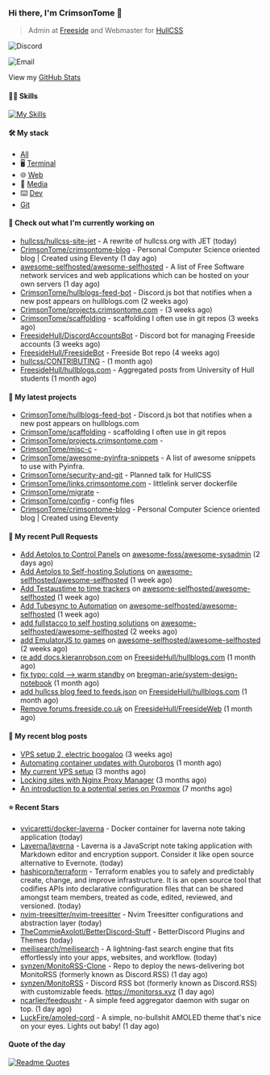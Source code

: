 ### Hi there, I'm CrimsonTome 👋

> Admin at [Freeside](https://freeside.co.uk) and Webmaster for [HullCSS](https://hullcss.org)

![Discord](https://img.shields.io/badge/Discord-CrimsonTome427%237459-blue)

![Email](https://img.shields.io/badge/Email-crimsontome427%40protonmail.com-blueviolet)

View my [GitHub Stats](/pages/stats.md)

#### 🤹🏻 Skills

[![My Skills](https://skillicons.dev/icons?i=git,docker,vim,bash,cs,github,linux,py,latex)](https://skillicons.dev)

#### 🛠 My stack

- [All](https://github.com/stars/CrimsonTome/lists/my-stack)
- 🖥️ [Terminal](https://github.com/stars/CrimsonTome/lists/terminal)
- 🌐 [Web](https://github.com/stars/CrimsonTome/lists/web)
- 📔 [Media](https://github.com/stars/CrimsonTome/lists/media)
- ⌨️ [Dev](https://github.com/stars/CrimsonTome/lists/dev)
- [Git](https://github.com/stars/CrimsonTome/lists/git)
  
#### 👷 Check out what I'm currently working on

- [hullcss/hullcss-site-jet](https://github.com/hullcss/hullcss-site-jet) - A rewrite of hullcss.org with JET (today)
- [CrimsonTome/crimsontome-blog](https://github.com/CrimsonTome/crimsontome-blog) - Personal Computer Science oriented blog | Created using Eleventy (1 day ago)
- [awesome-selfhosted/awesome-selfhosted](https://github.com/awesome-selfhosted/awesome-selfhosted) - A list of Free Software network services and web applications which can be hosted on your own servers (1 day ago)
- [CrimsonTome/hullblogs-feed-bot](https://github.com/CrimsonTome/hullblogs-feed-bot) - Discord.js bot that notifies when a new post appears on hullblogs.com (2 weeks ago)
- [CrimsonTome/projects.crimsontome.com](https://github.com/CrimsonTome/projects.crimsontome.com) -  (3 weeks ago)
- [CrimsonTome/scaffolding](https://github.com/CrimsonTome/scaffolding) - scaffolding I often use in git repos (3 weeks ago)
- [FreesideHull/DiscordAccountsBot](https://github.com/FreesideHull/DiscordAccountsBot) - Discord bot for managing Freeside accounts (3 weeks ago)
- [FreesideHull/FreesideBot](https://github.com/FreesideHull/FreesideBot) - Freeside Bot repo (4 weeks ago)
- [hullcss/CONTRIBUTING](https://github.com/hullcss/CONTRIBUTING) -  (1 month ago)
- [FreesideHull/hullblogs.com](https://github.com/FreesideHull/hullblogs.com) - Aggregated posts from University of Hull students (1 month ago)

#### 🌱 My latest projects

- [CrimsonTome/hullblogs-feed-bot](https://github.com/CrimsonTome/hullblogs-feed-bot) - Discord.js bot that notifies when a new post appears on hullblogs.com
- [CrimsonTome/scaffolding](https://github.com/CrimsonTome/scaffolding) - scaffolding I often use in git repos
- [CrimsonTome/projects.crimsontome.com](https://github.com/CrimsonTome/projects.crimsontome.com) - 
- [CrimsonTome/misc-c](https://github.com/CrimsonTome/misc-c) - 
- [CrimsonTome/awesome-pyinfra-snippets](https://github.com/CrimsonTome/awesome-pyinfra-snippets) - A list of awesome snippets to use with Pyinfra.
- [CrimsonTome/security-and-git](https://github.com/CrimsonTome/security-and-git) - Planned talk for HullCSS
- [CrimsonTome/links.crimsontome.com](https://github.com/CrimsonTome/links.crimsontome.com) - littlelink server dockerfile
- [CrimsonTome/migrate](https://github.com/CrimsonTome/migrate) - 
- [CrimsonTome/config](https://github.com/CrimsonTome/config) - config files
- [CrimsonTome/crimsontome-blog](https://github.com/CrimsonTome/crimsontome-blog) - Personal Computer Science oriented blog | Created using Eleventy

#### 🔨 My recent Pull Requests

- [Add Aetolos to Control Panels](https://github.com/awesome-foss/awesome-sysadmin/pull/401) on [awesome-foss/awesome-sysadmin](https://github.com/awesome-foss/awesome-sysadmin) (2 days ago)
- [Add Aetolos to Self-hosting Solutions](https://github.com/awesome-selfhosted/awesome-selfhosted/pull/3304) on [awesome-selfhosted/awesome-selfhosted](https://github.com/awesome-selfhosted/awesome-selfhosted) (1 week ago)
- [Add Testaustime to time trackers](https://github.com/awesome-selfhosted/awesome-selfhosted/pull/3303) on [awesome-selfhosted/awesome-selfhosted](https://github.com/awesome-selfhosted/awesome-selfhosted) (1 week ago)
- [Add Tubesync to Automation](https://github.com/awesome-selfhosted/awesome-selfhosted/pull/3300) on [awesome-selfhosted/awesome-selfhosted](https://github.com/awesome-selfhosted/awesome-selfhosted) (1 week ago)
- [add fullstacco to self hosting solutions](https://github.com/awesome-selfhosted/awesome-selfhosted/pull/3292) on [awesome-selfhosted/awesome-selfhosted](https://github.com/awesome-selfhosted/awesome-selfhosted) (2 weeks ago)
- [add EmulatorJS to games](https://github.com/awesome-selfhosted/awesome-selfhosted/pull/3291) on [awesome-selfhosted/awesome-selfhosted](https://github.com/awesome-selfhosted/awesome-selfhosted) (2 weeks ago)
- [re add docs.kieranrobson.com](https://github.com/FreesideHull/hullblogs.com/pull/9) on [FreesideHull/hullblogs.com](https://github.com/FreesideHull/hullblogs.com) (1 month ago)
- [fix typo: cold --&gt; warm standby](https://github.com/bregman-arie/system-design-notebook/pull/1) on [bregman-arie/system-design-notebook](https://github.com/bregman-arie/system-design-notebook) (1 month ago)
- [add hullcss blog feed to feeds.json](https://github.com/FreesideHull/hullblogs.com/pull/6) on [FreesideHull/hullblogs.com](https://github.com/FreesideHull/hullblogs.com) (1 month ago)
- [Remove forums.freeside.co.uk](https://github.com/FreesideHull/FreesideWeb/pull/6) on [FreesideHull/FreesideWeb](https://github.com/FreesideHull/FreesideWeb) (1 month ago)

#### 📜 My recent blog posts

- [VPS setup 2, electric boogaloo](https://blog.crimsontome.com/posts/VPS-setup-2-electric-boogaloo/) (3 weeks ago)
- [Automating container updates with Ouroboros](https://blog.crimsontome.com/posts/automating-container-updates-with-ouroboros/) (1 month ago)
- [My current VPS setup](https://blog.crimsontome.com/posts/my-current-vps-setup/) (3 months ago)
- [Locking sites with Nginx Proxy Manager](https://blog.crimsontome.com/posts/locking-sites-with-nginx-proxy-manager/) (3 months ago)
- [An introduction to a potential series on Proxmox](https://blog.crimsontome.com/posts/PVE/) (7 months ago)


#### ⭐ Recent Stars

- [vvicaretti/docker-laverna](https://github.com/vvicaretti/docker-laverna) - Docker container for laverna note taking application (today)
- [Laverna/laverna](https://github.com/Laverna/laverna) - Laverna is a JavaScript note taking application with Markdown editor and encryption support. Consider it like open source alternative to Evernote. (today)
- [hashicorp/terraform](https://github.com/hashicorp/terraform) - Terraform enables you to safely and predictably create, change, and improve infrastructure. It is an open source tool that codifies APIs into declarative configuration files that can be shared amongst team members, treated as code, edited, reviewed, and versioned. (today)
- [nvim-treesitter/nvim-treesitter](https://github.com/nvim-treesitter/nvim-treesitter) - Nvim Treesitter configurations and abstraction layer (today)
- [TheCommieAxolotl/BetterDiscord-Stuff](https://github.com/TheCommieAxolotl/BetterDiscord-Stuff) - BetterDiscord Plugins and Themes (today)
- [meilisearch/meilisearch](https://github.com/meilisearch/meilisearch) - A lightning-fast search engine that fits effortlessly into your apps, websites, and workflow. (today)
- [synzen/MonitoRSS-Clone](https://github.com/synzen/MonitoRSS-Clone) - Repo to deploy the news-delivering bot MonitoRSS (formerly known as Discord.RSS) (1 day ago)
- [synzen/MonitoRSS](https://github.com/synzen/MonitoRSS) - Discord RSS bot (formerly known as Discord.RSS) with customizable feeds. https://monitorss.xyz (1 day ago)
- [ncarlier/feedpushr](https://github.com/ncarlier/feedpushr) - A simple feed aggregator daemon with sugar on top. (1 day ago)
- [LuckFire/amoled-cord](https://github.com/LuckFire/amoled-cord) - A simple, no-bullshit AMOLED theme that&#39;s nice on your eyes. Lights out baby! (1 day ago)

#### Quote of the day

[![Readme Quotes](https://quotes-github-readme.vercel.app/api?type=horizontal&theme=dark)](https://github.com/piyushsuthar/github-readme-quotes)
<br>
